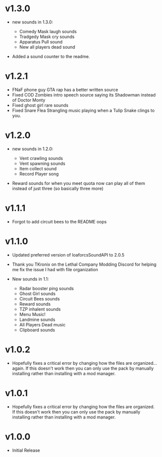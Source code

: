 # v1.3.0
- new sounds in 1.3.0:
  - Comedy Mask laugh sounds
  - Tradgedy Mask cry sounds
  - Apparatus Pull sound
  - New all players dead sound

- Added a sound counter to the readme.

# v1.2.1

- FNaF phone guy GTA rap has a better written source
- Fixed COD Zombies intro speech source saying its Shadowman instead of Doctor Monty
- Fixed ghost girl rare sounds
- Fixed Snare Flea Strangling music playing when a Tulip Snake clings to you.

# v1.2.0
- new sounds in 1.2.0:
  - Vent crawling sounds
  - Vent spawning sounds
  - Item collect sound
  - Record Player song

- Reward sounds for when you meet quota now can play all of them instead of just three (so basically three more)

# v1.1.1
- Forgot to add circuit bees to the README oops

# v1.1.0
- Updated preferred version of loaforcsSoundAPI to 2.0.5
- Thank you TKronix on the Lethal Company Modding Discord for helping me fix the issue I had with file organization

- New sounds in 1.1:
  - Radar booster ping sounds
  - Ghost Girl sounds
  - Circuit Bees sounds
  - Reward sounds
  - TZP inhalent sounds
  - Menu Music!
  - Landmine sounds
  - All Players Dead music
  - Clipboard sounds

# v1.0.2
- Hopefully fixes a critical error by changing how the files are organized... again. If this doesn't work then you can only use the pack by manually installing rather than installing with a mod manager.

# v1.0.1
- Hopefully fixes a critical error by changing how the files are organized. If this doesn't work then you can only use the pack by manually installing rather than installing with a mod manager.

# v1.0.0
- Initial Release